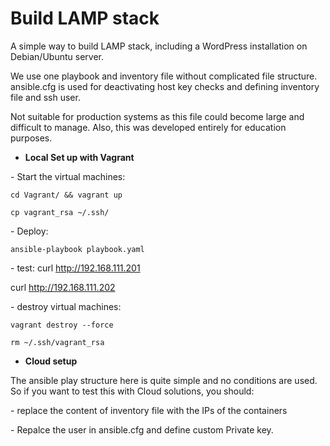 # Build LAMP stack
A simple way to build LAMP stack, including a WordPress installation on Debian/Ubuntu server. 

We use one playbook and inventory file without complicated file structure. ansible.cfg is used for deactivating host key checks and defining inventory file and ssh user. 

Not suitable for production systems as this file could become large and difficult to manage. Also, this was developed entirely for education purposes.

* **Local Set up with Vagrant**

\- Start the virtual machines:

`cd Vagrant/ && vagrant up`

`cp vagrant_rsa ~/.ssh/`

\- Deploy:

`ansible-playbook playbook.yaml`

\- test:
curl http://192.168.111.201

curl http://192.168.111.202

\- destroy virtual machines:

`vagrant destroy --force`

`rm ~/.ssh/vagrant_rsa`


* **Cloud setup**

The ansible play structure here is quite simple and no conditions are used.
So if you want to test this with Cloud solutions, you should:

\- replace the content of inventory file with the IPs of the containers

\- Repalce the user in ansible.cfg and define custom Private key.